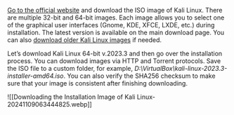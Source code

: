 

[Go to the official website](https://www.kali.org/get-kali/) and download the ISO image of Kali Linux. There are multiple 32-bit and 64-bit images. Each image allows you to select one of the graphical user interfaces (Gnome, KDE, XFCE, LXDE, etc.) during installation. The latest version is available on the main download page. You can also [download older Kali Linux images](https://old.kali.org/kali-images/) if needed.

Let’s download Kali Linux 64-bit v.2023.3 and then go over the installation process. You can download images via HTTP and Torrent protocols. Save the ISO file to a custom folder, for example, _D:\VirtualBox\kali-linux-2023.3-installer-amd64.iso_. You can also verify the SHA256 checksum to make sure that your image is consistent after finishing downloading.

![[Downloading the Installation Image of Kali Linux-20241109063444825.webp]]

